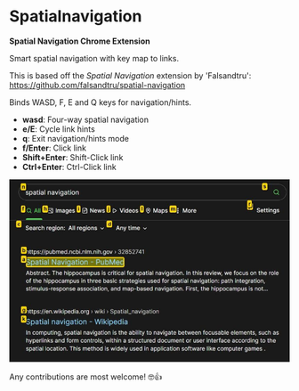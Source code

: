# Spatialnavigation

__Spatial Navigation Chrome Extension__

Smart spatial navigation with key map to links.

This is based off the *Spatial Navigation* extension by 'Falsandtru':
https://github.com/falsandtru/spatial-navigation

Binds WASD, F, E and Q keys for navigation/hints.

* __wasd__: Four-way spatial navigation
* __e/E__: Cycle link hints
* __q__: Exit navigation/hints mode
* __f/Enter__: Click link
* __Shift+Enter__: Shift-Click link
* __Ctrl+Enter__: Ctrl-Click link

![Screenshot of extension in use](https://raw.githubusercontent.com/Pathduck/spatialnavigation/main/img/screenshot.jpg "Screenshot of extension in use")

Any contributions are most welcome! 🤓👍
